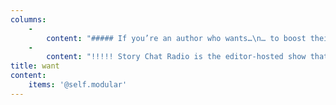 ```yaml
---
columns:
    -
        content: "##### If you’re an author who wants…\n… to boost their writing and engage readers \n\n… a deeper understanding of tropes and how they function in stories  \n\n… to know when and how to subvert tropes—and when not to  \n\n… all of this to finally “click”\n\n##### then Trope Weekend is made for you!\n"
    -
        content: "!!!!! Story Chat Radio is the editor-hosted show that I've been looking for. Writing advice can often be too daunting to retain, but Carly and Jeni's approach makes learning about writing techniques very easy. Movies offer a place of reference where the techniques are clear to see. Then, Jeni and Carly's humor and high level of expertise make their explanations easy to follow. The topics they cover are broad but they pick apart each facet of the subject, offering a ton of wisdom and actionable steps to master the technique. It's a perfect mix of fun and knowledgeable advice.\n!!!!! \n!!!!! **_- Tiffany Lewis**\n!!!!! \n!!!!! Story Chat Radio is an excellent podcast for authors wanting to better understand writing craft. Each month, editors Jeni and Carly use movies to break down different aspects of storytelling into easily understandable nuggets that authors can apply to their own writing. They have a great dynamic and make learning interesting and fun. With their depth and breadth of knowledge from their extensive experience as editors, you are sure to learn something with each listen. Bonus points if you watch the movie before you listen!\n!!!!! \n!!!!! **_- Jennifer Kinzler_**\n"
title: want
content:
    items: '@self.modular'
---
```


